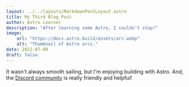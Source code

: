 ```yaml
---
layout: ../../layouts/MarkdownPostLayout.astro
title: My Third Blog Post
author: Astro Learner
description: "After learning some Astro, I couldn't stop!"
image:
    url: "https://docs.astro.build/assets/arc.webp"
    alt: "Thumbnail of Astro arcs."
date: 2022-07-09
draft: false
---
```

It wasn't always smooth sailing, but I'm enjoying building with Astro. And, the [Discord community](https://astro.build/chat) is really friendly and helpful!